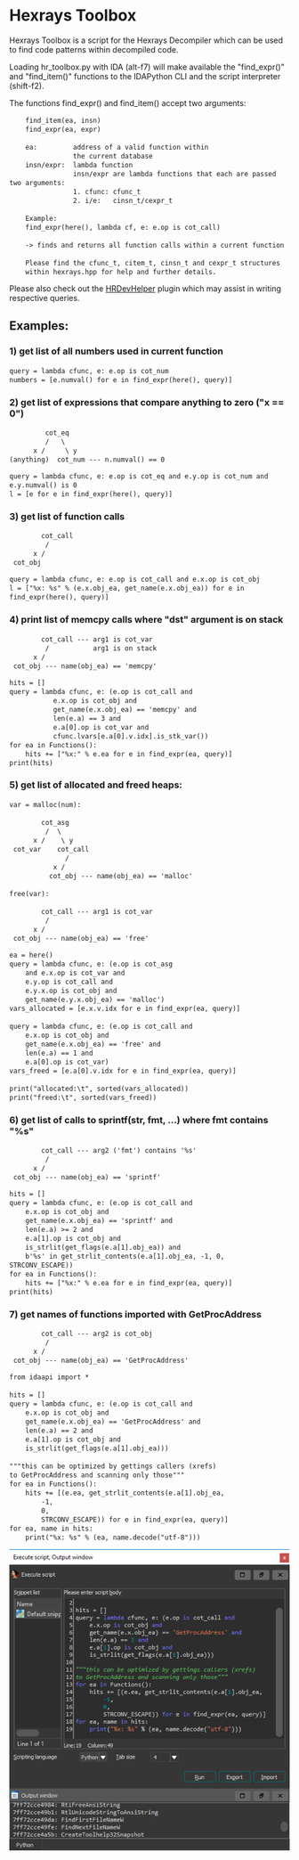 # Hexrays Toolbox

Hexrays Toolbox is a script for the Hexrays Decompiler which
can be used to find code patterns within decompiled code.

Loading hr_toolbox.py with IDA (alt-f7) will make
available the "find_expr()" and "find_item()" functions
to the IDAPython CLI and the script interpreter (shift-f2).

The functions find_expr() and find_item() accept two arguments:
```
    find_item(ea, insn)
    find_expr(ea, expr)

    ea:         address of a valid function within
                the current database
    insn/expr:  lambda function
                insn/expr are lambda functions that each are passed two arguments:
                1. cfunc: cfunc_t
                2. i/e:   cinsn_t/cexpr_t

    Example:
    find_expr(here(), lambda cf, e: e.op is cot_call)
    
    -> finds and returns all function calls within a current function

    Please find the cfunc_t, citem_t, cinsn_t and cexpr_t structures
    within hexrays.hpp for help and further details.
```
Please also check out the [HRDevHelper](https://github.com/patois/HRDevHelper) plugin which may assist in writing respective queries.

## Examples:

### 1) get list of all numbers used in current function

```
query = lambda cfunc, e: e.op is cot_num
numbers = [e.numval() for e in find_expr(here(), query)]
```
### 2) get list of expressions that compare anything to zero ("x == 0")
```
         cot_eq
         /   \
      x /     \ y
(anything)  cot_num --- n.numval() == 0
```
```
query = lambda cfunc, e: e.op is cot_eq and e.y.op is cot_num and e.y.numval() is 0
l = [e for e in find_expr(here(), query)]
```
### 3) get list of function calls
```
        cot_call
         / 
      x /
 cot_obj
```
```
query = lambda cfunc, e: e.op is cot_call and e.x.op is cot_obj
l = ["%x: %s" % (e.x.obj_ea, get_name(e.x.obj_ea)) for e in find_expr(here(), query)]
```
### 4) print list of memcpy calls where "dst" argument is on stack
```
        cot_call --- arg1 is cot_var
         /           arg1 is on stack
      x /
 cot_obj --- name(obj_ea) == 'memcpy'
```
```
hits = []
query = lambda cfunc, e: (e.op is cot_call and
           e.x.op is cot_obj and
           get_name(e.x.obj_ea) == 'memcpy' and
           len(e.a) == 3 and
           e.a[0].op is cot_var and
           cfunc.lvars[e.a[0].v.idx].is_stk_var())
for ea in Functions():
    hits += ["%x:" % e.ea for e in find_expr(ea, query)]
print(hits)
```
### 5) get list of allocated and freed heaps:
```
var = malloc(num):

        cot_asg
         /  \
      x /    \ y
 cot_var    cot_call
              /
           x /
          cot_obj --- name(obj_ea) == 'malloc'

free(var):

        cot_call --- arg1 is cot_var
         /
      x /
 cot_obj --- name(obj_ea) == 'free'
```
```
ea = here()
query = lambda cfunc, e: (e.op is cot_asg
    and e.x.op is cot_var and
    e.y.op is cot_call and
    e.y.x.op is cot_obj and
    get_name(e.y.x.obj_ea) == 'malloc')
vars_allocated = [e.x.v.idx for e in find_expr(ea, query)]

query = lambda cfunc, e: (e.op is cot_call and
    e.x.op is cot_obj and
    get_name(e.x.obj_ea) == 'free' and
    len(e.a) == 1 and
    e.a[0].op is cot_var)
vars_freed = [e.a[0].v.idx for e in find_expr(ea, query)]

print("allocated:\t", sorted(vars_allocated))
print("freed:\t", sorted(vars_freed))
```
### 6) get list of calls to sprintf(str, fmt, ...) where fmt contains "%s"
```
        cot_call --- arg2 ('fmt') contains '%s'
         /
      x /
 cot_obj --- name(obj_ea) == 'sprintf'
```
```
hits = []
query = lambda cfunc, e: (e.op is cot_call and
    e.x.op is cot_obj and
    get_name(e.x.obj_ea) == 'sprintf' and
    len(e.a) >= 2 and
    e.a[1].op is cot_obj and
    is_strlit(get_flags(e.a[1].obj_ea)) and
    b'%s' in get_strlit_contents(e.a[1].obj_ea, -1, 0, STRCONV_ESCAPE))
for ea in Functions():
    hits += ["%x:" % e.ea for e in find_expr(ea, query)]
print(hits)
```
### 7) get names of functions imported with GetProcAddress
```
        cot_call --- arg2 is cot_obj
         /
      x /
 cot_obj --- name(obj_ea) == 'GetProcAddress'
```
```
from idaapi import *

hits = []
query = lambda cfunc, e: (e.op is cot_call and
    e.x.op is cot_obj and
    get_name(e.x.obj_ea) == 'GetProcAddress' and
    len(e.a) == 2 and
    e.a[1].op is cot_obj and
    is_strlit(get_flags(e.a[1].obj_ea)))

"""this can be optimized by gettings callers (xrefs)
to GetProcAddress and scanning only those"""
for ea in Functions():
    hits += [(e.ea, get_strlit_contents(e.a[1].obj_ea,
        -1,
        0,
        STRCONV_ESCAPE)) for e in find_expr(ea, query)]
for ea, name in hits:
    print("%x: %s" % (ea, name.decode("utf-8")))
```
![find_expr png](./rsrc/gpa.png?raw=true)
